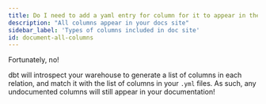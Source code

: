 ```yaml
---
title: Do I need to add a yaml entry for column for it to appear in the docs site?
description: "All columns appear in your docs site"
sidebar_label: 'Types of columns included in doc site'
id: document-all-columns
---
```

Fortunately, no!

dbt will introspect your warehouse to generate a list of columns in each relation, and match it with the list of columns in your `.yml` files. As such, any undocumented columns will still appear in your documentation!
